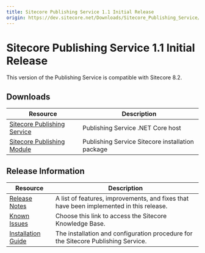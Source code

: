 ```yaml
---
title: Sitecore Publishing Service 1.1 Initial Release
origin: https://dev.sitecore.net/Downloads/Sitecore_Publishing_Service/11/Sitecore_Publishing_Service_11_Initial_Release.aspx
---
```


# Sitecore Publishing Service 1.1 Initial Release

This version of the Publishing Service is compatible with Sitecore 8.2.

## Downloads

 | Resource | Description |
 | --- | --- |
 | [Sitecore Publishing Service](https://sitecoredev.azureedge.net/~/media/D98B3956AC19492F995CF5EA9B66BF8C.ashx?date=20160928T145453) | Publishing Service .NET Core host |
 | [Sitecore Publishing Module](https://sitecoredev.azureedge.net/~/media/01AA6A56288A439C87C0A1F3C4E880C1.ashx?date=20160928T145452) | Publishing Service Sitecore installation package |

## Release Information

 | Resource | Description |
 | --- | --- |
 | [Release Notes](https://dev.sitecore.net:443/downloads/Sitecore%20Publishing%20Service/11/Sitecore%20Publishing%20Service%2011%20Initial%20Release/Release%20Notes) | A list of features, improvements, and fixes that have been implemented in this release. |
 | [Known Issues](https://kb.sitecore.net/articles/631685) | Choose this link to access the Sitecore Knowledge Base. |
 | [Installation Guide](https://sitecoredev.azureedge.net/~/media/D1FE124BE62D40DFBC9A4BE495FFEEB3.ashx?date=20160928T145626) | The installation and configuration procedure for the Sitecore Publishing Service. |